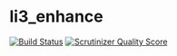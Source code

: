 li3_enhance
===========

[![Build Status](https://travis-ci.org/SobanVuex/li3_enhance.png?branch=master)](https://travis-ci.org/SobanVuex/li3_enhance)
[![Scrutinizer Quality Score](https://scrutinizer-ci.com/g/SobanVuex/li3_enhance/badges/quality-score.png?s=730dcb128c758b498a4748b31f47ceaf309a14ac)](https://scrutinizer-ci.com/g/SobanVuex/li3_enhance/)
